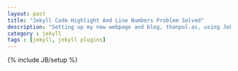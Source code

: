 ```yaml
---
layout: post
title: "Jekyll Code Highlight And Line Numbers Problem Solved"
description: "Setting up my new webpage and blog, thanpol.as, using Jekyll proved to be a bit more cumbersome than expected. Specifically with syntax highlighting."
category : jekyll
tags : [jekyll, jekyll plugins]
---
```

{% include JB/setup %}
